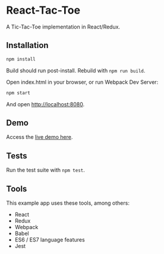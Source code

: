 # React-Tac-Toe

A Tic-Tac-Toe implementation in React/Redux.

## Installation

```sh
npm install
```

Build should run post-install. Rebuild with `npm run build`.

Open index.html in your browser, or run Webpack Dev Server:

```sh
npm start
```

And open [http://localhost:8080](http://localhost:8080).

## Demo

Access the [live demo here](http://react-tac-toe.brycesteinhoff.com).

## Tests

Run the test suite with `npm test`.

## Tools

This example app uses these tools, among others:

* React
* Redux
* Webpack
* Babel
* ES6 / ES7 language features
* Jest
